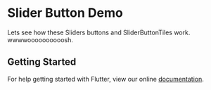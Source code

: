 # Slider Button Demo

Lets see how these Sliders buttons and SliderButtonTiles work. wwwwoooooooooosh.

## Getting Started

For help getting started with Flutter, view our online
[documentation](https://flutter.io/).
